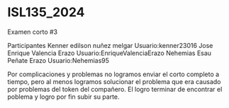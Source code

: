 # ISL135_2024
Examen corto #3



Participantes
Kenner edilson nuñez melgar  Usuario:kenner23016
Jose Enrique Valencia Erazo  Usuario:EnriqueValenciaErazo
Nehemias Esau Peñate Erazo   Usuario:Nehemias95


Por complicaciones y problemas no logramos enviar el corto completo a tiempo, pero al menos logramos solucionar el problema que
 era causado por problemas del token del compañero. El logro terminar de encontrar el poblema y logro por fin subir su parte. 
